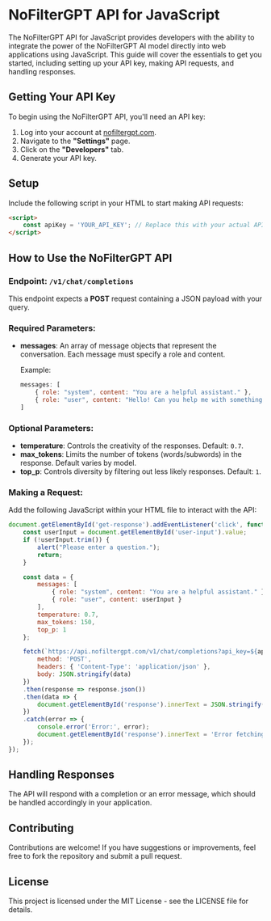 
# NoFilterGPT API for JavaScript

The NoFilterGPT API for JavaScript provides developers with the ability to integrate the power of the NoFilterGPT AI model directly into web applications using JavaScript. This guide will cover the essentials to get you started, including setting up your API key, making API requests, and handling responses.

## Getting Your API Key

To begin using the NoFilterGPT API, you'll need an API key:
1. Log into your account at [nofiltergpt.com](https://nofiltergpt.com).
2. Navigate to the **"Settings"** page.
3. Click on the **"Developers"** tab.
4. Generate your API key.

## Setup

Include the following script in your HTML to start making API requests:

```html
<script>
    const apiKey = 'YOUR_API_KEY'; // Replace this with your actual API key
</script>
```

## How to Use the NoFilterGPT API

### Endpoint: `/v1/chat/completions`

This endpoint expects a **POST** request containing a JSON payload with your query.

### Required Parameters:

- **messages**: An array of message objects that represent the conversation. Each message must specify a role and content.
  
  Example:
  ```javascript
  messages: [
      { role: "system", content: "You are a helpful assistant." },
      { role: "user", content: "Hello! Can you help me with something?" }
  ]
  ```

### Optional Parameters:

- **temperature**: Controls the creativity of the responses. Default: `0.7`.
- **max_tokens**: Limits the number of tokens (words/subwords) in the response. Default varies by model.
- **top_p**: Controls diversity by filtering out less likely responses. Default: `1`.

### Making a Request:

Add the following JavaScript within your HTML file to interact with the API:

```javascript
document.getElementById('get-response').addEventListener('click', function() {
    const userInput = document.getElementById('user-input').value;
    if (!userInput.trim()) {
        alert("Please enter a question.");
        return;
    }

    const data = {
        messages: [
            { role: "system", content: "You are a helpful assistant." },
            { role: "user", content: userInput }
        ],
        temperature: 0.7,
        max_tokens: 150,
        top_p: 1
    };

    fetch(`https://api.nofiltergpt.com/v1/chat/completions?api_key=${apiKey}`, {
        method: 'POST',
        headers: { 'Content-Type': 'application/json' },
        body: JSON.stringify(data)
    })
    .then(response => response.json())
    .then(data => {
        document.getElementById('response').innerText = JSON.stringify(data, null, 2);
    })
    .catch(error => {
        console.error('Error:', error);
        document.getElementById('response').innerText = 'Error fetching data';
    });
});
```

## Handling Responses

The API will respond with a completion or an error message, which should be handled accordingly in your application.

## Contributing

Contributions are welcome! If you have suggestions or improvements, feel free to fork the repository and submit a pull request.

## License

This project is licensed under the MIT License - see the LICENSE file for details.
